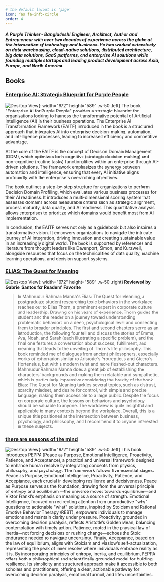 ```yaml
---
# the default layout is 'page'
icon: fas fa-info-circle
order: 4
---
```


##### A Purple Thinker - Bangladeshi Engineer, Architect,  Author and Entrepreneur with over two decades of experience across the globe at the intersection of technology and business. He has worked extensively on data warehousing, cloud-native solutions,  distributed architecture, big data solutions, SaaS platforms, and enterprise AI solutions while founding multiple startups and leading product development across Asia, Europe, and North America.

<!-- > Add Markdown syntax content to file `_tabs/about.md`{: .filepath } and it will show up on this page.
{: .prompt-tip } -->
## Books
### [Enterprise AI: Strategic Blueprint for Purple People](https://www.amazon.com/dp/B0D5RKHXMY)

![Desktop View](https://m.media-amazon.com/images/I/415ibVi19hL._SY445_SX342_.jpg){: width="972" height="589" .w-50 .left}
The book "Enterprise AI for Purple People" provides a strategic blueprint for organizations looking to harness the transformative potential of Artificial Intelligence (AI) in their business operations. The Enterprise AI Transformation Framework (EAITF) introduced in the book is a structured approach that integrates AI into enterprise decision-making, automation, and intelligence processes, leading to increased efficiency and competitive advantage.

At the core of the EAITF is the concept of Decision Domain Management (DDM), which optimizes both cognitive (strategic decision-making) and non-cognitive (routine tasks) functionalities within an enterprise through AI-driven solutions. The framework emphasizes the synergy between automation and intelligence, ensuring that every AI initiative aligns profoundly with the enterprise's overarching objectives.

The book outlines a step-by-step structure for organizations to perform Decision Domain Profiling, which evaluates various business processes for their AI readiness. It introduces a multi-dimensional scoring system that assesses domains across measurable criteria such as strategic alignment, process maturity, data quality, and AI readiness. This quantitative analysis allows enterprises to prioritize which domains would benefit most from AI implementation.

In conclusion, the EAITF serves not only as a guidebook but also inspires a transformative vision. It empowers organizations to navigate the intricate journey of AI integration, driving innovation and creating sustainable value in an increasingly digital world. The book is supported by references and literature from thought leaders like Davenport, Simon, and Kurzweil, alongside resources that focus on the technicalities of data quality, machine learning operations, and decision support systems.


### [ELIAS: The Quest for Meaning](https://www.amazon.com/dp/B0DFV75SG7)

![Desktop View](https://m.media-amazon.com/images/I/71mgfFb9nuL._SY466_.jpg){: width="972" height="589" .w-50 .right}
**Reviewed by Gabriel Santos for Readers' Favorite**

> In Mahmudur Rahman Manna's Elias: The Quest for Meaning, a postgraduate student researching toxic behaviors in the workplace reaches out to Elias Thorn, a prominent expert in corporate culture and leadership. Drawing on his years of experience, Thorn guides the student and the reader on a journey toward understanding problematic behaviors on a deep, psychological level and connecting them to broader principles. The first and second chapters serve as an introduction, the following four tell and discuss the stories of Emma, Ava, Noah, and Sarah (each illustrating a specific problem), and the final one features a conversation about success, fulfillment, and meaning that leads to the unveiling of Thorn's life philosophy.
> This book reminded me of dialogues from ancient philosophers, especially works of exhortation similar to Aristotle's Protrepticus and Cicero's Hortensius, but with a modern twist and more fleshed-out characters. Mahmudur Rahman Manna does a great job of establishing the characters' backgrounds and making them relatable and sympathetic, which is particularly impressive considering the brevity of the book. Elias: The Quest for Meaning tackles several topics, such as distrust, scarcity mindset, and desire for control, with simple and precise language, making them accessible to a large public. Despite the focus on corporate culture, the lessons on behaviors and psychology should be valuable to anyone. The worldview is quite insightful and applicable to many contexts beyond the workplace. Overall, this is a unique title positioned at the intersection between business, psychology, and philosophy, and I recommend it to anyone interested in these subjects.

### [there are seasons of the mind](https://www.amazon.com/dp/B0DVJ73Z9J)

![Desktop View](https://m.media-amazon.com/images/I/81uXph9WVhL._SY466_.jpg){: width="972" height="589" .w-50 .left}
This book introduces PEPPA (Peace as Purpose, Emotional Intelligence, Proactivity, Patience, and Acceptance), a practical and universal framework designed to enhance human resolve by integrating concepts from physics, philosophy, and psychology. The framework follows five essential stages: Peace as Purpose, Emotional Intelligence, Proactivity, Patience, and Acceptance, each crucial in developing resilience and decisiveness.
Peace as Purpose serves as the foundation, drawing from the universal principle of entropy and equilibrium —the universe moves towards equilibrium—and Viktor Frankl’s emphasis on meaning as a source of strength.
Emotional Intelligence, focused on redirecting attention from unproductive "why" questions to actionable "what" solutions, inspired by Stoicism and Rational Emotive Behavior Therapy (REBT), empowers individuals to manage emotions and maintain clarity under pressure.
Proactivity, grounded in overcoming decision paralysis, reflects Aristotle’s Golden Mean, balancing contemplation with timely action.
Patience, rooted in the physical law of inertia—not forcing decisions or rushing change—echoes the Stoic endurance needed to navigate uncertainty.
Finally, Acceptance, based on the law of equilibrium, aligns with Stoicism and Maslow’s self-actualization, representing the peak of inner resolve where individuals embrace reality as it is.
By incorporating principles of entropy, inertia, and equilibrium, PEPPA offers both a philosophical and scientifically grounded model for building resilience. Its simplicity and structured approach make it accessible to both scholars and practitioners, offering a clear, actionable pathway for overcoming decision paralysis, emotional turmoil, and life’s uncertainties.

